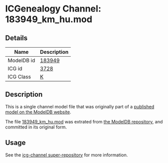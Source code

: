 # ICGenealogy Channel: 183949\_km\_hu.mod

## Details

Name | Description
---- | -----------
ModelDB id | [183949](http://senselab.med.yale.edu/ModelDB/ShowModel.cshtml?model=183949)
ICG id | [3728](http://icg.neurotheory.ox.ac.uk/channels/1/3728)
ICG Class | [K](http://icg.neurotheory.ox.ac.uk/channels/1)

## Description

This is a single channel model file that was originally part of a [published model on the ModelDB website](http://senselab.med.yale.edu/mModelDB/ShowModel.cshtml?model=183949).

The file [183949\_km\_hu.mod](183949_km_hu.mod) was extrated from [the ModelDB repository](http://senselab.med.yale.edu/ModelDB/ShowModel.cshtml?model=183949), and committed in its original form.

## Usage

See the [icg-channel super-repository](https://github.com/icgenealogy/icg-channels) for more information.